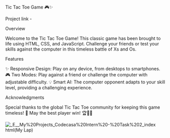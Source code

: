  Tic Tac Toe Game 🎮✨

 Project link - 
 
 Overview

 Welcome to the Tic Tac Toe Game! This classic game has been brought to life using HTML, CSS, and JavaScript. 
 Challenge your friends or test your skills against the computer in this timeless battle of Xs and Os.

 Features

 ✨ Responsive Design: Play on any device, from desktops to smartphones.
 🎮 Two Modes: Play against a friend or challenge the computer with adjustable difficulty.
 💡 Smart AI: The computer opponent adapts to your skill level, providing a challenging experience.

 Acknowledgments

 Special thanks to the global Tic Tac Toe community for keeping this game timeless! 🙌
 May the best player win! 🏆🤖👾

 ![_E__My%20Projects_Codecasa%20Intern%20-%20Task%202_index html(My Lap)](https://github.com/nipunika1721/Codecasa-Task2/assets/135405920/86fe5e5f-34f1-41aa-bc8c-e3cb23944d5f)

